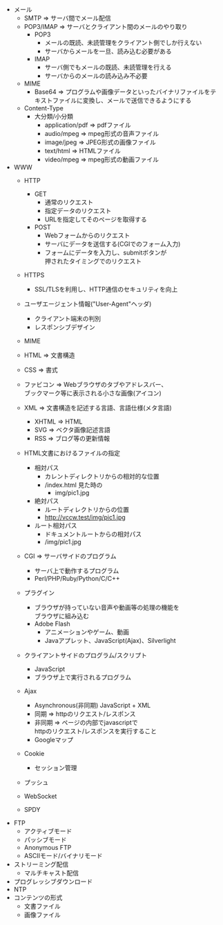 - メール
    - SMTP => サーバ間でメール配信
    - POP3/IMAP => サーバとクライアント間のメールのやり取り
        - POP3
             - メールの既読、未読管理をクライアント側でしか行えない
             - サーバからメールを一旦、読み込む必要がある
        - IMAP
            - サーバ側でもメールの既読、未読管理を行える
            - サーバからのメールの読み込み不必要
    - MIME
        - Base64 => プログラムや画像データといったバイナリファイルをテキストファイルに変換し、メールで送信できるようにする
    - Content-Type
        - 大分類/小分類
            - application/pdf => pdfファイル
            - audio/mpeg => mpeg形式の音声ファイル
            - image/jpeg => JPEG形式の画像ファイル
            - text/html => HTMLファイル
            - video/mpeg => mpeg形式の動画ファイル
- WWW
    - HTTP
        - GET
            - 通常のリクエスト
            - 指定データのリクエスト
            - URLを指定してそのページを取得する
        - POST
            - Webフォームからのリクエスト
            - サーバにデータを送信する(CGIでのフォーム入力)
            - フォームにデータを入力し、submitボタンが  
            押されたタイミングでのリクエスト
    - HTTPS
        - SSL/TLSを利用し、HTTP通信のセキュリティを向上
    - ユーザエージェント情報("User-Agent"ヘッダ)
        - クライアント端末の判別
        - レスポンシブデザイン
    - MIME
    - HTML => 文書構造
    - CSS => 書式
    - ファビコン => Webブラウザのタブやアドレスバー、  
    ブックマーク等に表示される小さな画像(アイコン)
    - XML => 文書構造を記述する言語、言語仕様(メタ言語)
        - XHTML => HTML
        - SVG => ベクタ画像記述言語
        - RSS => ブログ等の更新情報
    - HTML文書におけるファイルの指定
        - 相対パス
            - カレントディレクトリからの相対的な位置
            - /index.html 見た時の
                - img/pic1.jpg
        - 絶対パス
            - ルートディレクトリからの位置
            - http://vccw.test/img/pic1.jpg
        - ルート相対パス
            - ドキュメントルートからの相対パス
            - /img/pic1.jpg
    - CGI => サーバサイドのプログラム
        - サーバ上で動作するプログラム
        - Perl/PHP/Ruby/Python/C/C++
    - プラグイン
        - ブラウザが持っていない音声や動画等の処理の機能を  
        ブラウザに組み込む
        - Adobe Flash
            - アニメーションやゲーム、動画
            - Javaアプレット、JavaScript(Ajax)、Silverlight
    - クライアントサイドのプログラム/スクリプト
        - JavaScript
        - ブラウザ上で実行されるプログラム
    - Ajax
        - Asynchronous(非同期) JavaScript + XML
        - 同期 => httpのリクエスト/レスポンス
        - 非同期 => ページの内部でjavascriptで  
        httpのリクエスト/レスポンスを実行すること
        - Googleマップ


        
    - Cookie
        - セッション管理
    - プッシュ
    - WebSocket
    - SPDY
- FTP
    - アクティブモード
    - パッシブモード
    - Anonymous FTP
    - ASCIIモード/バイナリモード
- ストリーミング配信
    - マルチキャスト配信
- プログレッシブダウンロード
- NTP
- コンテンツの形式
    - 文書ファイル
    - 画像ファイル